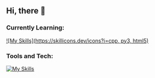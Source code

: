 ## Hi, there 👋

### Currently Learning: 
[![My Skills](https://skillicons.dev/icons?i=cpp, py3, html5)](https://skillicons.dev)

### Tools and Tech: 
[![My Skills](https://skillicons.dev/icons?i=notion,obsidian)](https://skillicons.dev)


